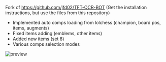Fork of https://github.com/jfd02/TFT-OCR-BOT (Get the installation instructions, but use the files from this repository)


- Implemented auto comps loading from lolchess (champion, board pos, items, augments)
- Fixed items adding (emblems, other items)
- Added new items (set 8)
- Various comps selection modes

![preview](https://user-images.githubusercontent.com/67195196/206607219-ce2f6397-ff3b-4543-87e8-17f8ab61325b.png)
